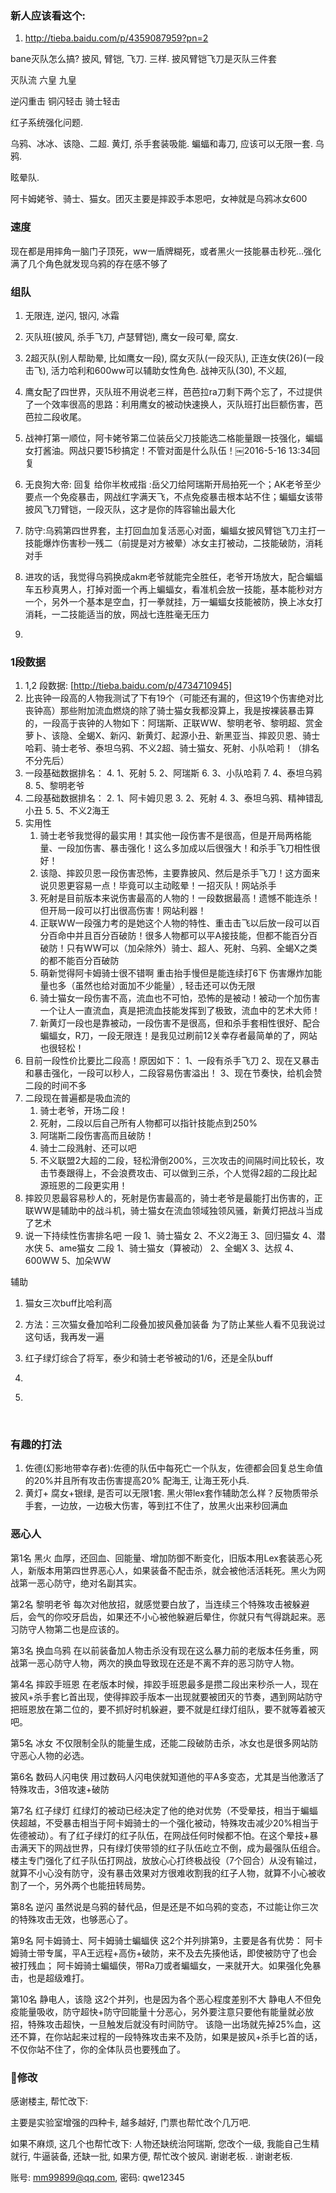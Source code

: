 ### 新人应该看这个:

1. http://tieba.baidu.com/p/4359087959?pn=2



bane灭队怎么搞?
披风, 臂铠, 飞刀. 三样.
披风臂铠飞刀是灭队三件套

灭队流
六皇 九皇

逆闪重击
铜闪轻击
骑士轻击


红子系统强化问题.

乌鸦、冰冰、该隐、二超.
黄灯, 杀手套装吸能. 蝙蝠和毒刀, 应该可以无限一套.
乌鸦.





眩晕队.


阿卡姆姥爷、骑士、猫女。团灭主要是摔跤手本恩吧，女神就是乌鸦冰女600



### 速度

现在都是用摔角一脑门子顶死，ww一盾牌糊死，或者黑火一技能暴击秒死…强化满了几个角色就发现乌鸦的存在感不够了



### 组队

1. 无限连, 逆闪, 银闪, 冰霜
2. 灭队班(披风, 杀手飞刀, 卢瑟臂铠), 鹰女一段可晕, 腐女.
3. 2超灭队(别人帮助晕, 比如鹰女一段), 腐女灭队(一段灭队), 正连女侠(26)(一段击飞), 活力哈利和600ww可以辅助女性角色. 战神灭队(30), 不义超,




1. 鹰女配了四世界，灭队班不用说老三样，芭芭拉ra刀剩下两个忘了，不过提供了一个效率很高的思路：利用鹰女的被动快速换人，灭队班打出巨额伤害，芭芭拉二段收尾。
2. 战神打第一顺位，阿卡姥爷第二位装岳父刀技能选二格能量跟一技强化，蝙蝠女打酱油。网战只要15秒搞定！不管对面是什么队伍！￼2016-5-16 13:34回复
3. 无良狗大帝: 回复 给你半枚戒指 :岳父刀给阿瑞斯开局拍死一个；AK老爷至少要点一个免疫暴击，网战红字满天飞，不点免疫暴击根本站不住；蝙蝠女该带披风飞刀臂铠，一段灭队，这才是你的阵容输出最大化


1. 防守:乌鸦第四世界套，主打回血加复活恶心对面，蝙蝠女披风臂铠飞刀主打一技能爆炸伤害秒一残二（前提是对方被晕）冰女主打被动，二技能破防，消耗对手
2. 进攻的话，我觉得乌鸦换成akm老爷就能完全胜任，老爷开场放大，配合蝙蝠车五秒真男人，打掉对面一个再上蝙蝠女，看准机会放一技能，基本能秒对方一个，另外一个基本是空血，打一拳就挂，万一蝙蝠女技能被防，换上冰女打消耗，一二技能适当的放，网战七连胜毫无压力
3. ​


### 1段数据

1. 1,2 段数据: [http://tieba.baidu.com/p/4734710945]
2. 比丧钟一段高的人物我测试了下有19个（可能还有漏的，但这19个伤害绝对比丧钟高）那些附加流血燃烧的除了骑士猫女我都没算上，我是按裸装暴击算的，一段高于丧钟的人物如下：阿瑞斯、正联WW、黎明老爷、黎明超、赏金萝卜、该隐、全蝎X、新闪、新黄灯、起源小丑、新黑亚当、摔跤贝恩、骑士哈莉、骑士老爷、泰坦乌鸦、不义2超、骑士猫女、死射、小队哈莉！（排名不分先后）
3. 一段基础数据排名：
   4. 1、死射
   5. 2、阿瑞斯
   6. 3、小队哈莉
   7. 4、泰坦乌鸦
   8. 5、黎明老爷
4. 二段基础数据排名：
   2. 1、阿卡姆贝恩
   3. 2、死射
   4. 3、泰坦乌鸦、精神错乱小丑
   5. 5、不义2海王
5. 实用性
   1. 骑士老爷我觉得的最实用！其实他一段伤害不是很高，但是开局两格能量、一段加伤害、暴击强化！这么多加成以后很强大！和杀手飞刀相性很好！
   2. 该隐、摔跤贝恩一段伤害恐怖，主要靠披风、然后是杀手飞刀！这方面来说贝恩更容易一点！毕竟可以主动眩晕！一招灭队！网站杀手
   3. 死射是目前版本来说伤害最高的人物的！一段数据最高！遗憾不能连杀！但开局一段可以打出很高伤害！网站利器！
   4. 正联WW一段强力考的是她这个人物的特性、重击击飞以后放一段可以百分百命中并且百分百破防！很多人物都可以平A接技能，但都不能百分百破防！只有WW可以（加朵除外）骑士、超人、死射、乌鸦、全蝎X之类的都不能百分百破防
   5. 萌新觉得阿卡姆骑士很不错啊 重击抬手慢但是能连续打6下 伤害爆炸加能量也多（虽然也给对面加不少能量）, 轻击还可以伪无限
   6. 骑士猫女一段伤害不高，流血也不可怕，恐怖的是被动！被动一个加伤害一个让人一直流血，真是把流血技能发挥到了极致，流血中的艺术大师！
   7. 新黄灯一段也是靠被动，一段伤害不是很高，但和杀手套相性很好、配合蝙蝠女，R刀，一段无限连！是我见过刷前12关幸存者最简单的了，网站也很轻松！
6. 目前一段性价比要比二段高！原因如下：
   1、一段有杀手飞刀
   2、现在又暴击和暴击强化，一段可以秒人，二段容易伤害溢出！
   3、现在节奏快，给机会赞二段的时间不多
7. 二段现在普遍都是吸血流的
   1. 骑士老爷，开场二段！
   2. 死射，二段以后自己所有人物都可以指针技能点到250%
   3. 阿瑞斯二段伤害高而且破防！
   4. 骑士二段溅射、还可以吧
   5. 不义联盟2大超的二段，轻松滑倒200%，三次攻击的间隔时间比较长，攻击节奏跟得上，不会浪费攻击、可以做到三杀，个人觉得2超的二段比起源班恩的二段更实用！
8. 摔跤贝恩最容易秒人的，死射是伤害最高的，骑士老爷是最能打出伤害的，正联WW是辅助中的战斗机，骑士猫女在流血领域独领风骚，新黄灯把战斗当成了艺术
9. 说一下持续性伤害排名吧
   一段 1、骑士猫女 2、不义2海王 3、回归猫女 4、潜水侠 5、ame猫女
   二段 1、骑士猫女（算被动） 2、全蝎X 3、达叔 4、600WW 5、加朵WW

辅助

1. 猫女三次buff比哈利高

2. 方法：三次猫女叠加哈利二段叠加披风叠加装备
   为了防止某些人看不见我说过这句话，我再发一遍

3. 红子绿灯综合了将军，泰少和骑士老爷被动的1/6，还是全队buff

4. ​

5. ​

   ​

### 有趣的打法
1. 佐德(幻影地带幸存者):佐德的队伍中每死亡一个队友，佐德都会回复总生命值的20%并且所有攻击伤害提高20% 配海王, 让海王死小兵.
2. 黄灯+ 腐女+银绿, 是否可以无限1套. 黑火带lex套作辅助怎么样？反物质带杀手套，一边放，一边极大伤害，等到扛不住了，放黑火出来秒回满血



### 恶心人

第1名 黑火
血厚，还回血、回能量、增加防御不断变化，旧版本用Lex套装恶心死人，新版本用第四世界恶心人，如果装备不配击杀，就会被他活活耗死。黑火为网战第一恶心防守，绝对名副其实。


第2名 黎明老爷
每次对他放招，就感觉要白放了，当连续三个特殊攻击被躲避后，会气的你咬牙启齿，如果还不小心被他躲避后晕住，你就只有气得跳起来。恶习防守人物第二也是应该的。


第3名 换血乌鸦
在以前装备加人物击杀没有现在这么暴力前的老版本任务重，网战第一恶心防守人物，两次的换血导致现在还是不离不弃的恶习防守人物。


第4名 摔跤手班恩
在老版本时候，摔跤手班恩最多是攒二段出来秒杀一人，现在披风+杀手套匕首出现，使得摔跤手版本一出现就要被团灭的节奏，遇到网站防守把班恩放在第二位的，要不抓好时机躲避，要不就是红绿灯组队，要不就等着被灭吧。


第5名 冰女
不仅限制全队的能量生成，还能二段破防击杀，冰女也是很多网站防守恶心人物的必选。


第6名 数码人闪电侠
用过数码人闪电侠就知道他的平A多变态，尤其是当他激活了特殊攻击，3倍攻速+破防


第7名 红子绿灯
红绿灯的被动已经决定了他的绝对优势（不受晕技，相当于蝙蝠侠超越，不受暴击相当于阿卡姆骑士的一个强化被动，特殊攻击减少20%相当于佐德被动）。有了红子绿灯的红子队伍，在网战任何时候都不怕。在这个晕技+暴击满天下的网战世界，只有绿灯侠带领的红子队伍屹立不倒，成为最强队伍组合。楼主专门强化了红子队伍打网战，放放心心打终极战役（7个回合）从没有输过，就算不小心没有防守，没有暴击效果对方很难收割我的红子人物，就算不小心被收割了一个，另外两个也能扭转局势。


第8名 逆闪
虽然说是乌鸦的替代品，但是还是不如乌鸦的变态，不过能让你三次的特殊攻击无效，也够恶心了。


第9名 阿卡姆骑士、阿卡姆骑士蝙蝠侠
这2个并列排第9，主要是各有优势：
阿卡姆骑士带专属，平A王远程+高伤+破防，来不及去先揍他话，即使被防守了也会被打残血；
阿卡姆骑士蝙蝠侠，带Ra刀或者蝙蝠女，一来就开大。如果强化免暴击，也是超级难打。


第10名 静电人，该隐
这2个并列，也是因为各个恶心程度差别不大
静电人不但免疫能量吸收，防守超快+防守回能量十分恶心，另外要注意只要他有能量就必放招，特殊攻击超快，一旦触发后就没有时间防守。
该隐一出场就先掉25%血，这还不算，在你站起来过程的一段特殊攻击来不及防，如果是披风+杀手匕首的话，不仅你站不住了，你的全体队员也要残血了。

### 修改

感谢楼主, 帮忙改下: 

主要是实验室增强的四种卡, 越多越好,  门票也帮忙改个几万吧.

如果不麻烦, 这几个也帮忙改下: 人物还缺统治阿瑞斯, 您改个一级, 我能自己生精就行, 牛逼装备, 还缺一批, 如果方便, 帮忙改个披风. 谢谢老板. . 谢谢老板.

账号: mm99899@qq.com, 密码: qwe12345

